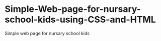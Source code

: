 # Simple-Web-page-for-nursary-school-kids-using-CSS-and-HTML
Simple web page for nursary school kids

